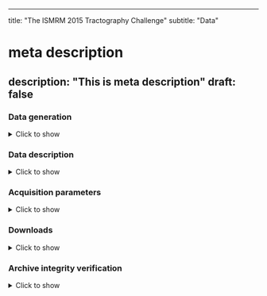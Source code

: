 
---
title: "The ISMRM 2015 Tractography Challenge"
subtitle: "Data"
# meta description
description: "This is meta description"
draft: false
---


### Data generation

<details>
  <summary>Click to show</summary>
  
   1. White matter bundles were manually segmentated from a HCP subject's tractogram based on definitions found in
    <a href="http://www.springer.com/medicine/neurology/book/978-3-642-20455-5"
    target="_blank">Diffusion Tensor Imaging, Introduction and Atlas</a>, which
    was written by challenge coorganizers Bram Stieltjes and Klaus Maier-Hein, as well as R.M. Brunner and F.B. Laun.

   2. The ISMRM 2015 Tractography challenge was based on an artificial phantom generated using the
    <a href="http://docs.mitk.org/2014.10/org_mitk_views_fiberfoxview.html" target="_blank">Fiberfox</a>,
    based on these 25 manually segmented bundles, which serve as ground truth models. They are
    used as <b> artificial fibers </b> to generate the raw diffusion MRI dataset, as described in the
    <a href="http://onlinelibrary.wiley.com/doi/10.1002/mrm.25045/abstract" target="_blank">Fiberfox paper</a>
    by Neher et al. Hence, this is just another way to generate a
    phantom dataset based on realistic looking streamline fibers. The aim
    was to create a realistic, clinical-style dataset that provided challenging
    bundles configurations.

<img src="/images/ismrm2015/data_creation_process.png" height="550px" style="display: block; margin: 0 auto">

</details>

### Data description

<details>
  <summary>Click to show</summary>

  The clinical-style challenge dataset consists of a 2mm isotropic diffusion acquisition, with 32 gradient directions, b-value=1000 s/mm<sup>2</sup>. It also contains one b=0 image and an optional b=0 volume, with reversed phase-encoding direction. Additionnaly, a T1-like image is provided.

<img src="/images/ismrm2015/dwi_slice.png" height="250px" style="display: block; margin: 0 auto">

<img src="/images/ismrm2015/fieldmap_slice.png" height="250px" style="display: block; margin: 0 auto">

<img src="/images/ismrm2015/t1_slice.png" height="250px" style="display: block; margin: 0 auto">

 </details>


### Acquisition parameters

<details>
  <summary>Click to show</summary>

  The diffusion acquisition was simulated with the following parameters:

  - Phase direction: Y
  - No acceleration factor
  - No partial Fourier
  - TE = 108ms 
  - Dwell time = 1ms

** Important note about the Field Map: Please note that the same fieldmap is applied to all image volumes, regardless of head motion. This is a limitation of the current generation technique. In reality, the fieldmap should move with the head, but this is currently not the case in the simulated dataset.

</details>

### Downloads


<details>
  <summary>Click to show</summary>

All datasets refer to the same "subject". All files necessary to run the standalone scoring script -- config file, masks of the bundles (along with the ground-truth bundles) -- are available in the <a href="/ismrm_2015_challenge/tools">Tools</a> tab.

- <a href="{{ DOWNLOAD_URL }}downloads/ISMRM_2015_Tracto_challenge_data_v1_1.zip">Basic dataset</a>. 
   - Updated on 2015-03-06.
   - Changes: new readme file. Contains the DWI, the field map, the T1 image and the gradients information.
   - md5: 6ab9c875709e73ab394a09aac66356ff
- <a href="{{ DOWNLOAD_URL }}downloads/ISMRM_2015_Tracto_challenge_data_with_reversed_phase_v1_0.zip">Dataset with additional, reversed-phase b=0</a>. 
   - Added on 2015-04-01. 
   - Contains the same datasets as the basic dataset, with an additional B=0 image, with the reversed phase-encoding direction. 
   - md5: a08671a9e302d84af18bd391d70cb671
- Ground truth bundles: <a href="{{ DOWNLOAD_URL }}downloads/ISMRM_2015_Tracto_challenge_ground_truth_bundles_VTK_v2.zip">VTK format</a>, or <a href="{{ DOWNLOAD_URL }}downloads/ISMRM_2015_Tracto_challenge_ground_truth_bundles_TCK_v2.zip">TCK format</a>, or  <a href="{{ DOWNLOAD_URL }}downloads/ISMRM_2015_Tracto_challenge_ground_truth_bundles_TRK_v2.zip">TRK format</a>.
    - The 25 basic ground truth bundles. Note: they are saved in a LPS space, to make sure they fit with the DWI dataset.
    - md5: VTK: d5696ef555d669c1cfd341c0713c6ff4. TCK: 1fee5fb38db7fcf924984add25d2b370. TRK: 4efe8b07a9cc5cbbd96227ca255ccd5a
- <a href="{{ DOWNLOAD_URL }}downloads/ismrm_challenge_2015/ISMRM_2015_Tracto_challenge_ground_truth_dwi_v2.zip">Ground truth, artifact-free DWI</a>.
    - The ground truth Diffusion Weighted Image, without any artifact. Includes the gradients information. 
    - Was updated on 2015-07-20. 
    - md5: 2bfc6b19136f10e8ee10079fa0c53274
- <a href="{{ DOWNLOAD_URL }}downloads/ismrm_challenge_2015/FilesForSimulation_v1.zip">Files used to generate Ground Truth DWI</a>. 
    - The files of this archive can be used with  <a href="http://docs.mitk.org/nightly/org_mitk_views_fiberfoxview.html" target="_blank">Fiberfox</a> to generate the ground truth DWI datasets. See included Readme file for more information. 
    - Was added on 2015-07-20. 
    - md5: c7c874a28dc24773afcbc5afa6293257

</details>

### Archive integrity verification

<details>
  <summary>Click to show</summary>

You can check the integrity of your download by computing the MD5 checksum of the downloaded archive. Instructions on how to do so:

- <a href="https://help.ubuntu.com/community/HowToMD5SUM" target="_blank">Linux</a>
- <a href="http://osxdaily.com/2009/10/13/check-md5-hash-on-your-mac/" target="_blank">OS X</a>
- <a href="http://superuser.com/questions/89191/looking-for-md5-utility-that-integrates-to-windows" target="_blank">Windows</a>

The value you should get for each download is written after the download link, in the Downloads section.

</details>
